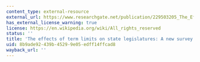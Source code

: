```yaml
---
content_type: external-resource
external_url: https://www.researchgate.net/publication/229503205_The_Effects_of_Term_Limits_on_State_Legislatures_A_New_Survey_of_the_50_States
has_external_license_warning: true
license: https://en.wikipedia.org/wiki/All_rights_reserved
status: ''
title: 'The effects of term limits on state legislatures: A new survey of the 50 states'
uid: 8b9ade92-439b-4529-9e05-edff14ffcad8
wayback_url: ''
---
```

